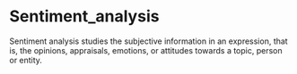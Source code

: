 # Sentiment_analysis
Sentiment analysis studies the subjective information in an expression, that is, the opinions, appraisals, emotions, or attitudes towards a topic, person or entity.
